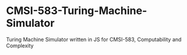 # CMSI-583-Turing-Machine-Simulator
Turing Machine Simulator written in JS for CMSI-583, Computability and Complexity
